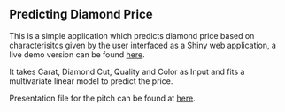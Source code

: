 ## Predicting Diamond Price

This is a simple application which predicts diamond price based on characterisitcs given by the user interfaced as a Shiny web application, a live demo version can be found [here](https://smug.shinyapps.io/DiamondPrice).

It takes Carat, Diamond Cut, Quality and Color as Input and fits a multivariate linear model to predict the price.

Presentation file for the pitch can be found at [here](https://sufyanrm.github.io/course-project-developing-data-products/).